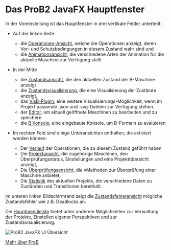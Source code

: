 # Das ProB2 JavaFX Hauptfenster

In der Voreinstellung ist das Hauptfenster in drei vertikale Felder unterteilt:

* Auf der linken Seite 
  * die [Operationen-Ansicht](Operationen.md), welche die Operationen anzeigt, deren Vor- und Schutzbedingungen in diesem Zustand wahr sind und 
  * die [Animationsansicht](Animation.md), die verschiedene Arten der Animation für die aktuelle Maschine zur Verfügung stellt
  

* In der Mitte
	* die [Zustandsansicht](Zentrale%20Ansicht/Zustandsansicht.md), die den aktuellen Zustand der B-Maschine anzeigt
	* die [Zustandsvisualisierung](Zentrale%20Ansicht/Zustandsvisualisierung.md), die eine Visualisierung der Zustände anzeigt,
    * das [VisB-Plugin](Zentrale%20Ansicht/VisB.md), eine weitere Visualisierungs-Möglichkeit, wenn im Projekt passende .json und .svg-Dateien zur Verfügung stehen.
    * der [Editor](Zentrale%20Ansicht/Editor.md), um aktuell geöffnete Maschinen zu bearbeiten und zu speichern
    * die [B Konsole](Zentrale%20Ansicht/B%20Konsole.md), eine eingebaute Konsole, um B-Formeln zu evaluieren
  

* Im rechten Feld sind einige Unteransichten enthalten, die aktiviert werden können:
	* Der [Verlauf](Verlauf.md) der Operationen, die zu diesem Zustand geführt haben
	* Die [Projektansicht](Projekt.md), die zugehörige Maschinen, den Überprüfungsstatus, Einstellungen und eine Projektübersicht anzeigt,
	* Die [Überprüfungsansicht](Überprüfungen.md), die vMethoden zur Überprüfung einer Maschine anbietet,
	* Die [Statistik](Statistik.md) des aktuellen Projekts, die verschiedene Daten zu Zuständen und Transitionen bereithält.
  

Im unteren linken Bildschirmrand zeigt die [Zustandsfehleransicht](Zentrale%20Ansicht/Zustandsfehler.md) mögliche Zustandsfehler wie z.B. Deadlocks an.

Die [Hauptmenüleiste](Hauptmenü/Hauptmenü.md) bietet unter anderem Möglichkeiten zur Verwaltung der Projekte, Einstellen eigener Perspektiven und zur Zustandsvisualisierung.

![ProB2 JavaFX UI Übersicht](../screenshots/Overview.png)


[Mehr über ProB](https://prob.hhu.de/w/)
